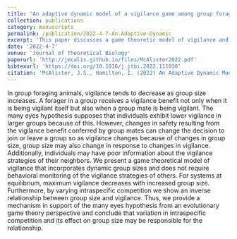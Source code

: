 ```yaml
---
title: "An adaptive dynamic model of a vigilance game among group foragers"
collection: publications
category: manuscripts
permalink: /publication/2022-4-7-An-Adaptive-Dynamic
excerpt: 'This paper discusses a game theoretic model of vigilance and offers theoretical support to the many eyes hypothesis of group foraging'
date: '2022-4-7'
venue: 'Journal of Theoretical Biology'
paperurl: 'http://jmcalis.github.io/files/McAlister2022.pdf'
bibtexurl: 'https://doi.org/10.1016/j.jtbi.2022.111030'
citation: 'McAlister, J.S., Hamilton, I. (2022) An Adaptive Dynamic Model for the Vigilance Game in Group Foragers. <i>Journal of Theoretical Biology</i>. 538:111033. https://doi.org/10.1016/j.jtbi.2022.111030'
---
```

In group foraging animals, vigilance tends to decrease as group size increases. A forager in a group receives a vigilance benefit not only when it is being vigilant itself but also when a group mate is being vigilant. The many eyes hypothesis supposes that individuals exhibit lower vigilance in larger groups because of this. However, changes in safety resulting from the vigilance benefit conferred by group mates can change the decision to join or leave a group so as vigilance changes because of changes in group size, group size may also change in response to changes in vigilance. Additionally, individuals may have poor information about the vigilance strategies of their neighbors. We present a game theoretical model of vigilance that incorporates dynamic group sizes and does not require behavioral monitoring of the vigilance strategies of others. For systems at equilibrium, maximum vigilance decreases with increased group size. Furthermore, by varying intraspecific competition we show an inverse relationship between group size and vigilance. Thus, we provide a mechanism in support of the many eyes hypothesis from an evolutionary game theory perspective and conclude that variation in intraspecific competition and its effect on group size may be responsible for the relationship.
